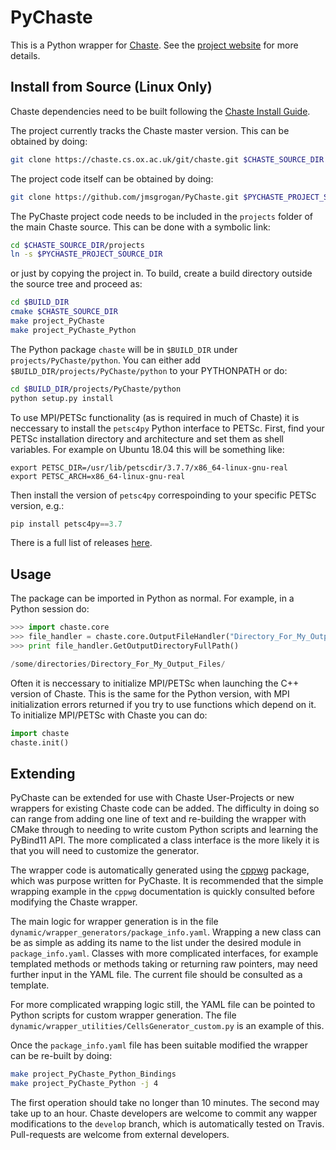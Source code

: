 # PyChaste

This is a Python wrapper for [Chaste](http://www.cs.ox.ac.uk/chaste/). See the [project website](https://jmsgrogan.github.io/PyChaste/) for more details.

## Install from Source (Linux Only)

Chaste dependencies need to be built following the [Chaste Install Guide](https://chaste.cs.ox.ac.uk/trac/wiki/InstallGuides/InstallGuide). 

The project currently tracks the Chaste master version. This can be obtained by doing:

```bash
git clone https://chaste.cs.ox.ac.uk/git/chaste.git $CHASTE_SOURCE_DIR
```

The project code itself can be obtained by doing: 

```bash
git clone https://github.com/jmsgrogan/PyChaste.git $PYCHASTE_PROJECT_SOURCE_DIR
```

The PyChaste project code needs to be included in the `projects` folder of the main Chaste source. This can be done with a symbolic link:

```bash
cd $CHASTE_SOURCE_DIR/projects
ln -s $PYCHASTE_PROJECT_SOURCE_DIR
```

or just by copying the project in. To build, create a build directory outside the source tree and proceed as:

```bash
cd $BUILD_DIR
cmake $CHASTE_SOURCE_DIR
make project_PyChaste
make project_PyChaste_Python
``` 

The Python package `chaste` will be in `$BUILD_DIR` under `projects/PyChaste/python`. You can either add `$BUILD_DIR/projects/PyChaste/python` to your PYTHONPATH or do:

```bash
cd $BUILD_DIR/projects/PyChaste/python
python setup.py install
``` 

To use MPI/PETSc functionality (as is required in much of Chaste) it is neccessary to install the `petsc4py` Python interface to PETSc. 
First, find your PETSc installation directory and architecture and set them as shell variables. 
For example on Ubuntu 18.04 this will be something like:

```
export PETSC_DIR=/usr/lib/petscdir/3.7.7/x86_64-linux-gnu-real
export PETSC_ARCH=x86_64-linux-gnu-real

```

Then install the version of `petsc4py` correspoinding to your specific PETSc version, e.g.:

```python
pip install petsc4py==3.7
``` 

There is a full list of releases [here](https://pypi.org/project/petsc4py/#history).

## Usage
The package can be imported in Python as normal. For example, in a Python session do:

```python
>>> import chaste.core
>>> file_handler = chaste.core.OutputFileHandler("Directory_For_My_Output_Files", False)
>>> print file_handler.GetOutputDirectoryFullPath()

/some/directories/Directory_For_My_Output_Files/
```

Often it is neccessary to initialize MPI/PETSc when launching the C++ version of Chaste. This is the same for the Python version, with MPI initialization errors returned if you try to use functions which depend on it. To initialize MPI/PETSc with Chaste you can do:

```python
import chaste
chaste.init()
``` 

## Extending
PyChaste can be extended for use with Chaste User-Projects or new wrappers for existing Chaste code can be added. The difficulty in doing so can range from adding one line of text and re-building the wrapper with CMake through to needing to write custom Python scripts and learning the PyBind11 API. The more complicated a class interface is the more likely it is that you will need to customize the generator.

The wrapper code is automatically generated using the [cppwg](https://github.com/jmsgrogan/cppwg) package, which was purpose written for PyChaste. It is recommended that the simple wrapping example in the `cppwg` documentation is quickly consulted before modifying the Chaste wrapper.

The main logic for wrapper generation is in the file `dynamic/wrapper_generators/package_info.yaml`. Wrapping a new class can be as simple as adding its name to the list under the desired module in `package_info.yaml`. Classes with more complicated interfaces, for example templated methods or methods taking or returning raw pointers, may need further input in the YAML file. The current file should be consulted as a template.

For more complicated wrapping logic still, the YAML file can be pointed to Python scripts for custom wrapper generation. The file `dynamic/wrapper_utilities/CellsGenerator_custom.py` is an example of this.

Once the `package_info.yaml` file has been suitable modified the wrapper can be re-built by doing:

```bash
make project_PyChaste_Python_Bindings
make project_PyChaste_Python -j 4
```

The first operation should take no longer than 10 minutes. The second may take up to an hour. Chaste developers are welcome to commit any wapper modifications to the `develop` branch, which is automatically tested on Travis. Pull-requests are welcome from external developers.